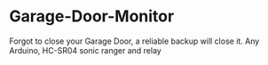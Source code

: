 # Garage-Door-Monitor
Forgot to close your Garage Door, a reliable backup will close it.  Any Arduino, HC-SR04 sonic ranger and relay
